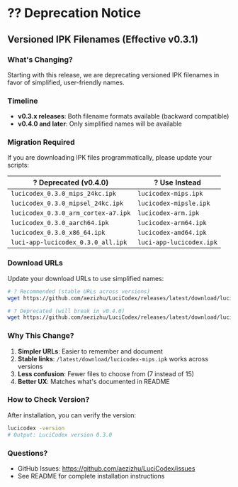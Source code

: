 # ?? Deprecation Notice

## Versioned IPK Filenames (Effective v0.3.1)

### What's Changing?

Starting with this release, we are deprecating versioned IPK filenames in favor of simplified, user-friendly names.

### Timeline

- **v0.3.x releases**: Both filename formats available (backward compatible)
- **v0.4.0 and later**: Only simplified names will be available

### Migration Required

If you are downloading IPK files programmatically, please update your scripts:

| ? Deprecated (v0.4.0) | ? Use Instead |
|------------------------|----------------|
| `lucicodex_0.3.0_mips_24kc.ipk` | `lucicodex-mips.ipk` |
| `lucicodex_0.3.0_mipsel_24kc.ipk` | `lucicodex-mipsle.ipk` |
| `lucicodex_0.3.0_arm_cortex-a7.ipk` | `lucicodex-arm.ipk` |
| `lucicodex_0.3.0_aarch64.ipk` | `lucicodex-arm64.ipk` |
| `lucicodex_0.3.0_x86_64.ipk` | `lucicodex-amd64.ipk` |
| `luci-app-lucicodex_0.3.0_all.ipk` | `luci-app-lucicodex.ipk` |

### Download URLs

Update your download URLs to use simplified names:

```bash
# ? Recommended (stable URLs across versions)
wget https://github.com/aezizhu/LuciCodex/releases/latest/download/lucicodex-mips.ipk

# ? Deprecated (will break in v0.4.0)
wget https://github.com/aezizhu/LuciCodex/releases/latest/download/lucicodex_0.3.0_mips_24kc.ipk
```

### Why This Change?

1. **Simpler URLs**: Easier to remember and document
2. **Stable links**: `/latest/download/lucicodex-mips.ipk` works across versions
3. **Less confusion**: Fewer files to choose from (7 instead of 15)
4. **Better UX**: Matches what's documented in README

### How to Check Version?

After installation, you can verify the version:

```bash
lucicodex -version
# Output: LuciCodex version 0.3.0
```

### Questions?

- GitHub Issues: https://github.com/aezizhu/LuciCodex/issues
- See README for complete installation instructions
